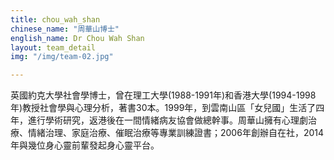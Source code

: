 ```yaml
---
title: chou_wah_shan
chinese_name: "周華山博士"
english_name: Dr Chou Wah Shan
layout: team_detail
img: "/img/team-02.jpg"

---
```

英國約克大學社會學博士，曾在理工大學(1988-1991年)和香港大學(1994-1998年)教授社會學與心理分析，著書30本。1999年，到雲南山區「女兒國」生活了四年，進行學術研究，返港後在一間情緒病友協會做總幹事。周華山擁有心理劇治療、情緒治理、家庭治療、催眠治療等專業訓練證書；2006年創辦自在社，2014年與幾位身心靈前輩發起身心靈平台。